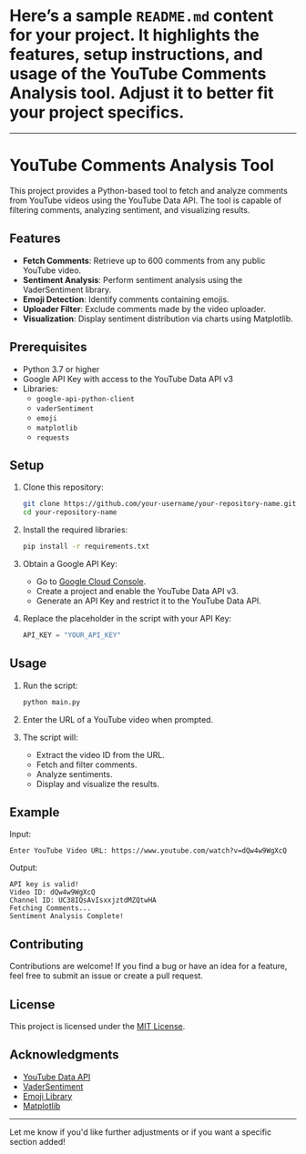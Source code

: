 # Here’s a sample `README.md` content for your project. It highlights the features, setup instructions, and usage of the YouTube Comments Analysis tool. Adjust it to better fit your project specifics.

---

# YouTube Comments Analysis Tool

This project provides a Python-based tool to fetch and analyze comments from YouTube videos using the YouTube Data API. The tool is capable of filtering comments, analyzing sentiment, and visualizing results. 

## Features

- **Fetch Comments**: Retrieve up to 600 comments from any public YouTube video.
- **Sentiment Analysis**: Perform sentiment analysis using the VaderSentiment library.
- **Emoji Detection**: Identify comments containing emojis.
- **Uploader Filter**: Exclude comments made by the video uploader.
- **Visualization**: Display sentiment distribution via charts using Matplotlib.

## Prerequisites

- Python 3.7 or higher
- Google API Key with access to the YouTube Data API v3
- Libraries:
  - `google-api-python-client`
  - `vaderSentiment`
  - `emoji`
  - `matplotlib`
  - `requests`

## Setup

1. Clone this repository:
   ```bash
   git clone https://github.com/your-username/your-repository-name.git
   cd your-repository-name
   ```

2. Install the required libraries:
   ```bash
   pip install -r requirements.txt
   ```

3. Obtain a Google API Key:
   - Go to [Google Cloud Console](https://console.cloud.google.com/).
   - Create a project and enable the YouTube Data API v3.
   - Generate an API Key and restrict it to the YouTube Data API.

4. Replace the placeholder in the script with your API Key:
   ```python
   API_KEY = "YOUR_API_KEY"
   ```

## Usage

1. Run the script:
   ```bash
   python main.py
   ```

2. Enter the URL of a YouTube video when prompted.

3. The script will:
   - Extract the video ID from the URL.
   - Fetch and filter comments.
   - Analyze sentiments.
   - Display and visualize the results.

## Example

Input:
```
Enter YouTube Video URL: https://www.youtube.com/watch?v=dQw4w9WgXcQ
```

Output:
```
API key is valid!
Video ID: dQw4w9WgXcQ
Channel ID: UC38IQsAvIsxxjztdMZQtwHA
Fetching Comments...
Sentiment Analysis Complete!
```

## Contributing

Contributions are welcome! If you find a bug or have an idea for a feature, feel free to submit an issue or create a pull request.

## License

This project is licensed under the [MIT License](LICENSE).

## Acknowledgments

- [YouTube Data API](https://developers.google.com/youtube/v3)
- [VaderSentiment](https://github.com/cjhutto/vaderSentiment)
- [Emoji Library](https://github.com/carpedm20/emoji)
- [Matplotlib](https://matplotlib.org/)

---

Let me know if you'd like further adjustments or if you want a specific section added!

